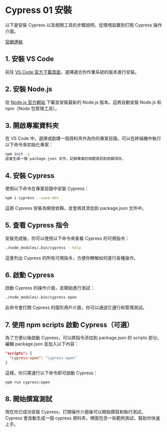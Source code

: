 # Cypress 01 安裝

以下是安裝 Cypress 以及相關工具的步驟說明，從環境設置到打開 Cypress 操作介面。

[官網連結](https://www.cypress.io/)

## 1. 安裝 VS Code
前往 [VS Code 官方下載頁面](https://code.visualstudio.com/download)，選擇適合你作業系統的版本進行安裝。

## 2. 安裝 Node.js
從 [Node.js 官方網站](https://nodejs.org/zh-tw?gad_source=1&gclid=Cj0KCQjwrp-3BhDgARIsAEWJ6SyAEe7ZKpYJQ0QYliXWe2y4WcoTdjSnFY29jbyzZ5Y506X7dW3TDq4aAiLJEALw_wcB) 下載並安裝最新的 Node.js 版本。這將自動安裝 Node.js 和 npm（Node 包管理工具）。

## 3. 開啟專案資料夾
在 VS Code 中，選擇或創建一個資料夾作為你的專案目錄。可以在終端機中執行以下命令來初始化專案：

```bash
npm init -y
這會生成一個 package.json 文件，記錄專案的相關資訊和依賴項目。
```

## 4. 安裝 Cypress
使用以下命令在專案目錄中安裝 Cypress：

```bash
npm i cypress --save-dev
```

這將 Cypress 安裝為開發依賴，並會將其添加到 package.json 文件中。

## 5. 查看 Cypress 指令
安裝完成後，你可以使用以下命令來查看 Cypress 的可用指令：

```bash
./node_modules/.bin/cypress --help
```

這會列出 Cypress 的所有可用指令，方便你瞭解如何進行各種操作。

## 6. 啟動 Cypress
啟動 Cypress 的操作介面，並開始進行測試：

```bash
./node_modules/.bin/cypress open
```

此命令會打開 Cypress 的圖形用戶介面，你可以通過它運行和管理測試。

## 7. 使用 npm scripts 啟動 Cypress（可選）
為了方便以後啟動 Cypress，可以將指令添加到 package.json 的 scripts 部分。編輯 package.json 並加入以下內容：


```json
"scripts": {
  "cypress:open": "cypress open"
}
```
這樣，你只需運行以下命令即可啟動 Cypress：

```bash
npm run cypress:open
```
## 8. 開始撰寫測試
現在你已成功安裝 Cypress，打開操作介面後可以開始撰寫和執行測試。
Cypress 會自動生成一個 cypress 資料夾，裡面包含一些範例測試，幫助你快速上手。